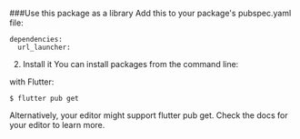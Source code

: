 ###Use this package as a library
Add this to your package's pubspec.yaml file:

````
dependencies:
  url_launcher:
````
2. Install it
You can install packages from the command line:

with Flutter:

````
$ flutter pub get
````
Alternatively, your editor might support flutter pub get. Check the docs for your editor to learn more.

